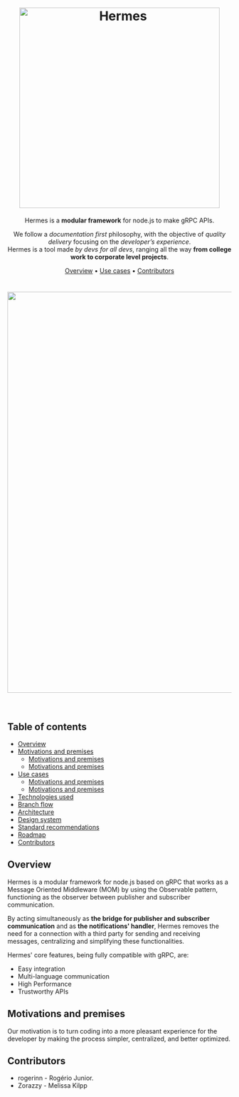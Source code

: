
<h1 align="center">
  <img src="https://media.discordapp.net/attachments/638203747608166442/1037551642482053150/hermes-logo-v.1.png" alt="Hermes" width="450">
</h1>

<div align="center">

Hermes is a **modular framework** for node.js to make gRPC APIs.

We follow a *documentation first* philosophy, with the objective of *quality delivery* focusing on the *developer’s experience*.<br /> Hermes is a tool made *by devs for all devs*,
ranging all the way **from college work to corporate level projects**.

[Overview](#overview) •
[Use cases](#use-cases) •
[Contributors](#contributors)

<h1 align="center">
 <img src="https://cdn.discordapp.com/attachments/638203747608166442/1037591811390197770/carbon_7.png" width="900">
 <br><br />
</h1>
</div>

## Table of contents
- [Overview](#overview)
- [Motivations and premises](#motivations-and-premises)
    - [Motivations and premises](#motivations-and-premises)
    - [Motivations and premises](#motivations-and-premises)
- [Use cases](#use-cases)
    - [Motivations and premises](#motivations-and-premises)
    - [Motivations and premises](#motivations-and-premises)    
- [Technologies used](#technologies-used)
- [Branch flow](#branch-flow)
- [Architecture](#architecture)
- [Design system](#design-system)
- [Standard recommendations](#standard-recommendations)
- [Roadmap](#roadmap)
- [Contributors](#contributors)


## Overview

Hermes is a modular framework for node.js based on gRPC that works as a Message Oriented Middleware (MOM) by using the Observable pattern, functioning as the observer between publisher and subscriber communication.

By acting simultaneously as **the bridge for publisher and subscriber communication** and as **the notifications' handler**, Hermes removes the need for a connection with a third party for sending and receiving messages, centralizing and simplifying these functionalities.

Hermes' core features, being fully compatible with gRPC, are:

- Easy integration
- Multi-language communication
- High Performance
- Trustworthy APIs

## Motivations and premises

Our motivation is to turn coding into a more pleasant experience for the developer by making the process simpler, centralized, and better optimized.


## Contributors

  - rogerinn - Rogério Junior.
  - Zorazzy - Melissa Kilpp